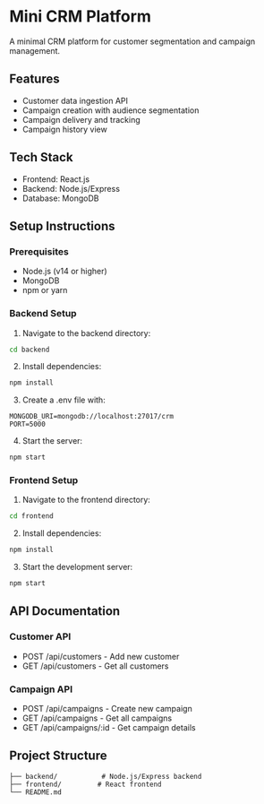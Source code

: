 # Mini CRM Platform

A minimal CRM platform for customer segmentation and campaign management.

## Features
- Customer data ingestion API
- Campaign creation with audience segmentation
- Campaign delivery and tracking
- Campaign history view

## Tech Stack
- Frontend: React.js
- Backend: Node.js/Express
- Database: MongoDB

## Setup Instructions

### Prerequisites
- Node.js (v14 or higher)
- MongoDB
- npm or yarn

### Backend Setup
1. Navigate to the backend directory:
```bash
cd backend
```

2. Install dependencies:
```bash
npm install
```

3. Create a .env file with:
```
MONGODB_URI=mongodb://localhost:27017/crm
PORT=5000
```

4. Start the server:
```bash
npm start
```

### Frontend Setup
1. Navigate to the frontend directory:
```bash
cd frontend
```

2. Install dependencies:
```bash
npm install
```

3. Start the development server:
```bash
npm start
```

## API Documentation

### Customer API
- POST /api/customers - Add new customer
- GET /api/customers - Get all customers

### Campaign API
- POST /api/campaigns - Create new campaign
- GET /api/campaigns - Get all campaigns
- GET /api/campaigns/:id - Get campaign details

## Project Structure
```
├── backend/           # Node.js/Express backend
├── frontend/         # React frontend
└── README.md
``` 